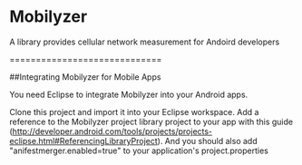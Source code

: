 Mobilyzer
=========

A library provides cellular network measurement for Andoird developers

=============================

##Integrating Mobilyzer for Mobile Apps

You need Eclipse to integrate Mobilyzer into your Android apps.

Clone this project and import it into your Eclipse workspace. Add a reference to the Mobilyzer project library project to your app with this guide (http://developer.android.com/tools/projects/projects-eclipse.html#ReferencingLibraryProject). And you should also add "anifestmerger.enabled=true" to your application's project.properties
